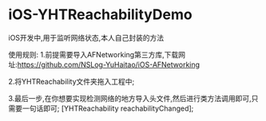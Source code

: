 # iOS-YHTReachabilityDemo
iOS开发中,用于监听网络状态,本人自己封装的方法

使用规则:
1.前提需要导入AFNetworking第三方库,下载网址:https://github.com/NSLog-YuHaitao/iOS-AFNetworking


2.将YHTReachability文件夹拖入工程中;



3.最后一步,在你想要实现检测网络的地方导入头文件,然后进行类方法调用即可,只需要一句话即可;
[YHTReachability reachabilityChanged];
